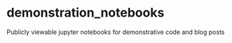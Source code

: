 # demonstration_notebooks
Publicly viewable jupyter notebooks for demonstrative code and blog posts
